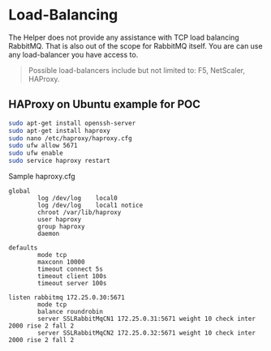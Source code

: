 [title]: # (RabbitMq Load Balancing)
[tags]: # (rabbitmq,load balancing)
[priority]: # (1500)

# Load-Balancing

The Helper does not provide any assistance with TCP load balancing RabbitMQ. That is also out of the scope for RabbitMQ itself. You are can use any load-balancer you have access to.

> Possible load-balancers include but not limited to: F5, NetScaler, HAProxy.

## HAProxy on Ubuntu example for POC

```bash				
sudo apt-get install openssh-server
sudo apt-get install haproxy
sudo nano /etc/haproxy/haproxy.cfg
sudo ufw allow 5671
sudo ufw enable
sudo service haproxy restart
```

Sample haproxy.cfg

```
global
        log /dev/log    local0
        log /dev/log    local1 notice
        chroot /var/lib/haproxy
        user haproxy
        group haproxy
        daemon

defaults
        mode tcp
        maxconn 10000
        timeout connect 5s
        timeout client 100s
        timeout server 100s

listen rabbitmq 172.25.0.30:5671
        mode tcp
        balance roundrobin
        server SSLRabbitMqCN1 172.25.0.31:5671 weight 10 check inter 2000 rise 2 fall 2
        server SSLRabbitMqCN2 172.25.0.32:5671 weight 10 check inter 2000 rise 2 fall 2
```
